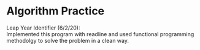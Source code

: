 # Algorithm Practice

Leap Year Identifier (6/2/20): <br />
	Implemented this program with readline and used functional programming methodolgy to solve the problem in a clean way.

